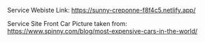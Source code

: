 Service Webiste Link: https://sunny-creponne-f8f4c5.netlify.app/

Service Site Front Car Picture taken from: https://www.spinny.com/blog/most-expensive-cars-in-the-world/
